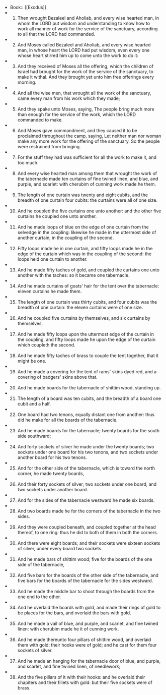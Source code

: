- Book:: [[Exodus]]
- 1. Then wrought Bezaleel and Aholiab, and every wise hearted man, in whom the LORD put wisdom and understanding to know how to work all manner of work for the service of the sanctuary, according to all that the LORD had commanded.
- 2. And Moses called Bezaleel and Aholiab, and every wise hearted man, in whose heart the LORD had put wisdom, even every one whose heart stirred him up to come unto the work to do it:
- 3. And they received of Moses all the offering, which the children of Israel had brought for the work of the service of the sanctuary, to make it withal. And they brought yet unto him free offerings every morning.
- 4. And all the wise men, that wrought all the work of the sanctuary, came every man from his work which they made;
- 5. And they spake unto Moses, saying, The people bring much more than enough for the service of the work, which the LORD commanded to make.
- 6. And Moses gave commandment, and they caused it to be proclaimed throughout the camp, saying, Let neither man nor woman make any more work for the offering of the sanctuary. So the people were restrained from bringing.
- 7. For the stuff they had was sufficient for all the work to make it, and too much.
- 8. And every wise hearted man among them that wrought the work of the tabernacle made ten curtains of fine twined linen, and blue, and purple, and scarlet: with cherubim of cunning work made he them.
- 9. The length of one curtain was twenty and eight cubits, and the breadth of one curtain four cubits: the curtains were all of one size.
- 10. And he coupled the five curtains one unto another: and the other five curtains he coupled one unto another.
- 11. And he made loops of blue on the edge of one curtain from the selvedge in the coupling: likewise he made in the uttermost side of another curtain, in the coupling of the second.
- 12. Fifty loops made he in one curtain, and fifty loops made he in the edge of the curtain which was in the coupling of the second: the loops held one curtain to another.
- 13. And he made fifty taches of gold, and coupled the curtains one unto another with the taches: so it became one tabernacle.
- 14. And he made curtains of goats' hair for the tent over the tabernacle: eleven curtains he made them.
- 15. The length of one curtain was thirty cubits, and four cubits was the breadth of one curtain: the eleven curtains were of one size.
- 16. And he coupled five curtains by themselves, and six curtains by themselves.
- 17. And he made fifty loops upon the uttermost edge of the curtain in the coupling, and fifty loops made he upon the edge of the curtain which coupleth the second.
- 18. And he made fifty taches of brass to couple the tent together, that it might be one.
- 19. And he made a covering for the tent of rams' skins dyed red, and a covering of badgers' skins above that.
- 20. And he made boards for the tabernacle of shittim wood, standing up.
- 21. The length of a board was ten cubits, and the breadth of a board one cubit and a half.
- 22. One board had two tenons, equally distant one from another: thus did he make for all the boards of the tabernacle.
- 23. And he made boards for the tabernacle; twenty boards for the south side southward:
- 24. And forty sockets of silver he made under the twenty boards; two sockets under one board for his two tenons, and two sockets under another board for his two tenons.
- 25. And for the other side of the tabernacle, which is toward the north corner, he made twenty boards,
- 26. And their forty sockets of silver; two sockets under one board, and two sockets under another board.
- 27. And for the sides of the tabernacle westward he made six boards.
- 28. And two boards made he for the corners of the tabernacle in the two sides.
- 29. And they were coupled beneath, and coupled together at the head thereof, to one ring: thus he did to both of them in both the corners.
- 30. And there were eight boards; and their sockets were sixteen sockets of silver, under every board two sockets.
- 31. And he made bars of shittim wood; five for the boards of the one side of the tabernacle,
- 32. And five bars for the boards of the other side of the tabernacle, and five bars for the boards of the tabernacle for the sides westward.
- 33. And he made the middle bar to shoot through the boards from the one end to the other.
- 34. And he overlaid the boards with gold, and made their rings of gold to be places for the bars, and overlaid the bars with gold.
- 35. And he made a vail of blue, and purple, and scarlet, and fine twined linen: with cherubim made he it of cunning work.
- 36. And he made thereunto four pillars of shittim wood, and overlaid them with gold: their hooks were of gold; and he cast for them four sockets of silver.
- 37. And he made an hanging for the tabernacle door of blue, and purple, and scarlet, and fine twined linen, of needlework;
- 38. And the five pillars of it with their hooks: and he overlaid their chapiters and their fillets with gold: but their five sockets were of brass.
